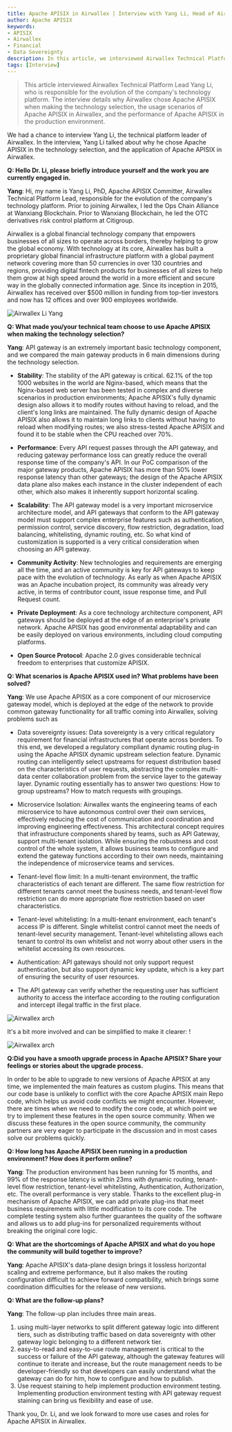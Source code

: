 ```yaml
---
title: Apache APISIX in Airwallex | Interview with Yang Li, Head of Airwallex Technology Platform
author: Apache APISIX
keywords: 
- APISIX
- Airwallex
- Financial
- Data Sovereignty
description: In this article, we interviewed Airwallex Technical Platform Lead Yang Li, who is responsible for the evolution of the company's technology platform. In the interview, he introduced in detail why Airwallex chose Apache APISIX when making technology selection, the usage scenarios of Apache APISIX in Airwallex, and the performance of Apache APISIX in production environment. 
tags: [Interview]
---
```


> This article interviewed Airwallex Technical Platform Lead Yang Li, who is responsible for the evolution of the company's technology platform. The interview details why Airwallex chose Apache APISIX when making the technology selection, the usage scenarios of Apache APISIX in Airwallex, and the performance of Apache APISIX in the production environment.

<!--truncate-->

We had a chance to interview Yang Li, the technical platform leader of Airwallex. In the interview, Yang Li talked about why he chose Apache APISIX in the technology selection, and the application of Apache APISIX in Airwallex.

**Q: Hello Dr. Li, please briefly introduce yourself and the work you are currently engaged in.**

**Yang**: Hi, my name is Yang Li, PhD, Apache APISIX Committer, Airwallex Technical Platform Lead, responsible for the evolution of the company's technology platform. Prior to joining Airwallex, I led the Ops Chain Alliance at Wanxiang Blockchain. Prior to Wanxiang Blockchain, he led the OTC derivatives risk control platform at Citigroup.

Airwallex is a global financial technology company that empowers businesses of all sizes to operate across borders, thereby helping to grow the global economy. With technology at its core, Airwallex has built a proprietary global financial infrastructure platform with a global payment network covering more than 50 currencies in over 130 countries and regions, providing digital fintech products for businesses of all sizes to help them grow at high speed around the world in a more efficient and secure way in the globally connected information age. Since its inception in 2015, Airwallex has received over $500 million in funding from top-tier investors and now has 12 offices and over 900 employees worldwide.

![Airwallex Li Yang](https://static.apiseven.com/202108/20210816001.png)

**Q: What made you/your technical team choose to use Apache APISIX when making the technology selection?**

**Yang**: API gateway is an extremely important basic technology component, and we compared the main gateway products in 6 main dimensions during the technology selection.

- **Stability**: The stability of the API gateway is critical. 62.1% of the top 1000 websites in the world are Nginx-based, which means that the Nginx-based web server has been tested in complex and diverse scenarios in production environments; Apache APISIX's fully dynamic design also allows it to modify routes without having to reload, and the client's long links are maintained. The fully dynamic design of Apache APISIX also allows it to maintain long links to clients without having to reload when modifying routes; we also stress-tested Apache APISIX and found it to be stable when the CPU reached over 70%.

- **Performance**: Every API request passes through the API gateway, and reducing gateway performance loss can greatly reduce the overall response time of the company's API. In our PoC comparison of the major gateway products, Apache APISIX has more than 50% lower response latency than other gateways; the design of the Apache APISIX data plane also makes each instance in the cluster independent of each other, which also makes it inherently support horizontal scaling.

- **Scalability**: The API gateway model is a very important microservice architecture model, and API gateways that conform to the API gateway model must support complex enterprise features such as authentication, permission control, service discovery, flow restriction, degradation, load balancing, whitelisting, dynamic routing, etc. So what kind of customization is supported is a very critical consideration when choosing an API gateway.

- **Community Activity**: New technologies and requirements are emerging all the time, and an active community is key for API gateways to keep pace with the evolution of technology. As early as when Apache APISIX was an Apache incubation project, its community was already very active, in terms of contributor count, issue response time, and Pull Request count.

- **Private Deployment**: As a core technology architecture component, API gateways should be deployed at the edge of an enterprise's private network. Apache APISIX has good environmental adaptability and can be easily deployed on various environments, including cloud computing platforms.

- **Open Source Protocol**: Apache 2.0 gives considerable technical freedom to enterprises that customize APISIX.

**Q: What scenarios is Apache APISIX used in? What problems have been solved?**

**Yang**: We use Apache APISIX as a core component of our microservice gateway model, which is deployed at the edge of the network to provide common gateway functionality for all traffic coming into Airwallex, solving problems such as

- Data sovereignty issues: Data sovereignty is a very critical regulatory requirement for financial infrastructures that operate across borders. To this end, we developed a regulatory compliant dynamic routing plug-in using the Apache APISIX dynamic upstream selection feature. Dynamic routing can intelligently select upstreams for request distribution based on the characteristics of user requests, abstracting the complex multi-data center collaboration problem from the service layer to the gateway layer. Dynamic routing essentially has to answer two questions: How to group upstreams? How to match requests with groupings.

- Microservice Isolation: Airwallex wants the engineering teams of each microservice to have autonomous control over their own services, effectively reducing the cost of communication and coordination and improving engineering effectiveness. This architectural concept requires that infrastructure components shared by teams, such as API Gateway, support multi-tenant isolation. While ensuring the robustness and cost control of the whole system, it allows business teams to configure and extend the gateway functions according to their own needs, maintaining the independence of microservice teams and services.

- Tenant-level flow limit: In a multi-tenant environment, the traffic characteristics of each tenant are different. The same flow restriction for different tenants cannot meet the business needs, and tenant-level flow restriction can do more appropriate flow restriction based on user characteristics.

- Tenant-level whitelisting: In a multi-tenant environment, each tenant's access IP is different. Single whitelist control cannot meet the needs of tenant-level security management. Tenant-level whitelisting allows each tenant to control its own whitelist and not worry about other users in the whitelist accessing its own resources.

- Authentication: API gateways should not only support request authentication, but also support dynamic key update, which is a key part of ensuring the security of user resources.

- The API gateway can verify whether the requesting user has sufficient authority to access the interface according to the routing configuration and intercept illegal traffic in the first place.

![Airwallex arch](https://static.apiseven.com/202108/20210816002.png)

It's a bit more involved and can be simplified to make it clearer: !

![Airwallex arch](https://static.apiseven.com/202108/20210816003.png)

**Q:Did you have a smooth upgrade process in Apache APISIX? Share your feelings or stories about the upgrade process.**

In order to be able to upgrade to new versions of Apache APISIX at any time, we implemented the main features as custom plugins. This means that our code base is unlikely to conflict with the core Apache APISIX main Repo code, which helps us avoid code conflicts we might encounter. However, there are times when we need to modify the core code, at which point we try to implement these features in the open source community. When we discuss these features in the open source community, the community partners are very eager to participate in the discussion and in most cases solve our problems quickly.

**Q: How long has Apache APISIX been running in a production environment? How does it perform online?**

**Yang**: The production environment has been running for 15 months, and 99% of the response latency is within 23ms with dynamic routing, tenant-level flow restriction, tenant-level whitelisting, Authentication, Authorization, etc. The overall performance is very stable. Thanks to the excellent plug-in mechanism of Apache APISIX, we can add private plug-ins that meet business requirements with little modification to its core code. The complete testing system also further guarantees the quality of the software and allows us to add plug-ins for personalized requirements without breaking the original core logic.

**Q: What are the shortcomings of Apache APISIX and what do you hope the community will build together to improve?**

**Yang**: Apache APISIX's data-plane design brings it lossless horizontal scaling and extreme performance, but it also makes the routing configuration difficult to achieve forward compatibility, which brings some coordination difficulties for the release of new versions.

**Q: What are the follow-up plans?**

**Yang**: The follow-up plan includes three main areas.

1. using multi-layer networks to split different gateway logic into different tiers, such as distributing traffic based on data sovereignty with other gateway logic belonging to a different network tier.
2. easy-to-read and easy-to-use route management is critical to the success or failure of the API gateway, although the gateway features will continue to iterate and increase, but the route management needs to be developer-friendly so that developers can easily understand what the gateway can do for him, how to configure and how to publish.
3. Use request staining to help implement production environment testing. Implementing production environment testing with API gateway request staining can bring us flexibility and ease of use.

Thank you, Dr. Li, and we look forward to more use cases and roles for Apache APISIX in Airwallex.
